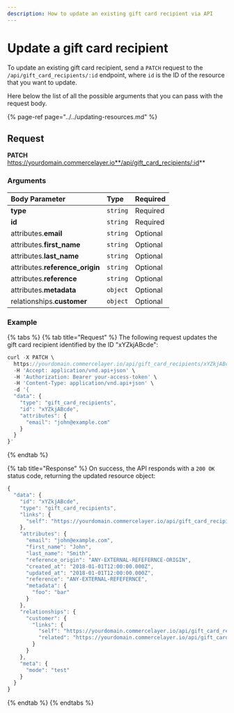 ```yaml
---
description: How to update an existing gift card recipient via API
---
```


# Update a gift card recipient

To update an existing gift card recipient, send a `PATCH` request to the `/api/gift_card_recipients/:id` endpoint, where `id` is the ID of the resource that you want to update.

Here below the list of all the possible arguments that you can pass with the request body.

{% page-ref page="../../updating-resources.md" %}

## Request

**PATCH** https://yourdomain.commercelayer.io**/api/gift_card_recipients/:id**

### Arguments

| Body Parameter | Type | Required |
| :--- | :--- | :--- |
| **type** | `string` | Required |
| **id** | `string` | Required |
| attributes.**email** | `string` | Optional |
| attributes.**first\_name** | `string` | Optional |
| attributes.**last\_name** | `string` | Optional |
| attributes.**reference\_origin** | `string` | Optional |
| attributes.**reference** | `string` | Optional |
| attributes.**metadata** | `object` | Optional |
| relationships.**customer** | `object` | Optional |

### Example

{% tabs %}
{% tab title="Request" %}
The following request updates the gift card recipient identified by the ID "xYZkjABcde":

```javascript
curl -X PATCH \
  https://yourdomain.commercelayer.io/api/gift_card_recipients/xYZkjABcde \
  -H 'Accept: application/vnd.api+json' \
  -H 'Authorization: Bearer your-access-token' \
  -H 'Content-Type: application/vnd.api+json' \
  -d '{
  "data": {
    "type": "gift_card_recipients",
    "id": "xYZkjABcde",
    "attributes": {
      "email": "john@example.com"
    }
  }
}'
```
{% endtab %}

{% tab title="Response" %}
On success, the API responds with a `200 OK` status code, returning the updated resource object:

```javascript
{
  "data": {
    "id": "xYZkjABcde",
    "type": "gift_card_recipients",
    "links": {
      "self": "https://yourdomain.commercelayer.io/api/gift_card_recipients/xYZkjABcde"
    },
    "attributes": {
      "email": "john@example.com",
      "first_name": "John",
      "last_name": "Smith",
      "reference_origin": "ANY-EXTERNAL-REFEFERNCE-ORIGIN",
      "created_at": "2018-01-01T12:00:00.000Z",
      "updated_at": "2018-01-01T12:00:00.000Z",
      "reference": "ANY-EXTERNAL-REFEFERNCE",
      "metadata": {
        "foo": "bar"
      }
    },
    "relationships": {
      "customer": {
        "links": {
          "self": "https://yourdomain.commercelayer.io/api/gift_card_recipients/xYZkjABcde/relationships/customer",
          "related": "https://yourdomain.commercelayer.io/api/gift_card_recipients/xYZkjABcde/customer"
        }
      }
    },
    "meta": {
      "mode": "test"
    }
  }
}
```
{% endtab %}
{% endtabs %}

